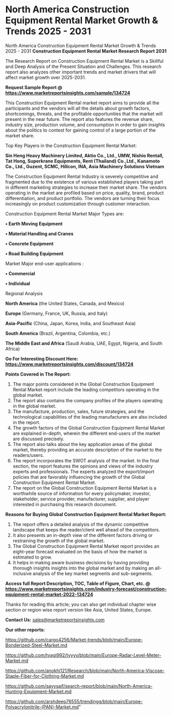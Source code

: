 # North America Construction Equipment Rental Market Growth & Trends 2025 - 2031
North America Construction Equipment Rental Market Growth & Trends 2025 - 2031
<strong>Construction Equipment Rental Market Research Report 2031</strong>

The Research Report on Construction Equipment Rental Market is a Skillful and Deep Analysis of the Present Situation and Challenges. This research report also analyzes other important trends and market drivers that will affect market growth over 2025-2031.

<strong>Request Sample Report @ <a href=https://www.marketreportsinsights.com/sample/134724>https://www.marketreportsinsights.com/sample/134724</a></strong>

This Construction Equipment Rental market report aims to provide all the participants and the vendors will all the details about growth factors, shortcomings, threats, and the profitable opportunities that the market will present in the near future. The report also features the revenue share, industry size, production volume, and consumption in order to gain insights about the politics to contest for gaining control of a large portion of the market share.

Top Key Players in the Construction Equipment Rental Market:

<strong>Sin Heng Heavy Machinery Limited, Aktio Co., Ltd., UMW, Nishio Rentall, Tat Hong, Superkrane Equipments, Rent (Thailand) Co.,Ltd., Kanamoto Co., Ltd., Guzent, SCMC, Hillcon, INA, Asia Machinery Solutions Vietnam</strong>

The Construction Equipment Rental Industry is severely competitive and fragmented due to the existence of various established players taking part in different marketing strategies to increase their market share. The vendors operating in the market are profiled based on price, quality, brand, product differentiation, and product portfolio. The vendors are turning their focus increasingly on product customization through customer interaction.

Construction Equipment Rental Market Major Types are:

<strong>• Earth Moving Equipment

• Material Handling and Cranes

• Concrete Equipment

• Road Building Equipment</strong>

Market Major end-user applications :

<strong>• Commercial

• Individual</strong>

Regional Analysis

</u><strong><b>North America</b></strong> (the United States, Canada, and Mexico)

<strong><b>Europe </b></strong>(Germany, France, UK, Russia, and Italy)

<strong><b>Asia-Pacific</b></strong> (China, Japan, Korea, India, and Southeast Asia)

<strong><b>South America</b></strong> (Brazil, Argentina, Colombia, etc.)

<strong><b>The Middle East and Africa</b></strong> (Saudi Arabia, UAE, Egypt, Nigeria, and South Africa)

<strong>Go For Interesting Discount Here: <a href=https://www.marketreportsinsights.com/discount/134724>https://www.marketreportsinsights.com/discount/134724</a></strong>

<strong>Points Covered in The Report:</strong>
<ol>
  <li>The major points considered in the Global Construction Equipment Rental Market report include the leading competitors operating in the global market.</li>
  <li>The report also contains the company profiles of the players operating in the global market.</li>
  <li>The manufacture, production, sales, future strategies, and the technological capabilities of the leading manufacturers are also included in the report.</li>
  <li>The growth factors of the Global Construction Equipment Rental Market are explained in-depth, wherein the different end-users of the market are discussed precisely.</li>
  <li>The report also talks about the key application areas of the global market, thereby providing an accurate description of the market to the readers/users.</li>
  <li>The report incorporates the SWOT analysis of the market. In the final section, the report features the opinions and views of the industry experts and professionals. The experts analyzed the export/import policies that are favorably influencing the growth of the Global Construction Equipment Rental Market.</li>
  <li>The report on the Global Construction Equipment Rental Market is a worthwhile source of information for every policymaker, investor, stakeholder, service provider, manufacturer, supplier, and player interested in purchasing this research document.</li>
</ol>
<strong>Reasons for Buying Global Construction Equipment Rental Market Report:</strong>

<ol>
  <li>The report offers a detailed analysis of the dynamic competitive landscape that keeps the reader/client well ahead of the competitors.</li>
  <li>It also presents an in-depth view of the different factors driving or restraining the growth of the global market.</li>
  <li>The Global Construction Equipment Rental Market report provides an eight-year forecast evaluated on the basis of how the market is estimated to grow.</li>
  <li>It helps in making aware business decisions by having providing thorough insights insights into the global market and by making an all-inclusive analysis of the key market segments and sub-segments.</li>
</ol>
<strong>Access full Report Description, TOC, Table of Figure, Chart, etc. @ <a href=https://www.marketreportsinsights.com/industry-forecast/construction-equipment-rental-market-2022-134724>https://www.marketreportsinsights.com/industry-forecast/construction-equipment-rental-market-2022-134724</a></strong>


Thanks for reading this article; you can also get individual chapter wise section or region wise report version like Asia, United States, Europe.

<strong>Contact Us:</strong>
sales@marketreportsinsights.com

<strong>Our other reports:</strong>

<a href=https://github.com/cargo4256/Market-trends/blob/main/Europe-Bonderized-Steel-Market.md>https://github.com/cargo4256/Market-trends/blob/main/Europe-Bonderized-Steel-Market.md</a>

<a href=https://github.com/tyagi992/tyyyy/blob/main/Europe-Radar-Level-Meter-Market.md>https://github.com/tyagi992/tyyyy/blob/main/Europe-Radar-Level-Meter-Market.md</a>

<a href=https://github.com/anokhi121/Research/blob/main/North-America-Viscose-Staple-Fiber-for-Clothing-Market.md>https://github.com/anokhi121/Research/blob/main/North-America-Viscose-Staple-Fiber-for-Clothing-Market.md</a>

<a href=https://github.com/sayysaif/search-report/blob/main/North-America-Hunting-Equipment-Market.md>https://github.com/sayysaif/search-report/blob/main/North-America-Hunting-Equipment-Market.md</a>

<a href=https://github.com/arshdeep76555/trendingg/blob/main/Europe-Polyacrylonitrile-(PAN)-Market.md>https://github.com/arshdeep76555/trendingg/blob/main/Europe-Polyacrylonitrile-(PAN)-Market.md</a>"
